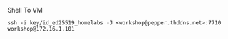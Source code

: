 
Shell To VM
```
ssh -i key/id_ed25519_homelabs -J <workshop@pepper.thddns.net>:7710 workshop@172.16.1.101
```
